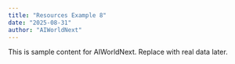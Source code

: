 ```yaml
---
title: "Resources Example 8"
date: "2025-08-31"
author: "AIWorldNext"
---
```

This is sample content for AIWorldNext. Replace with real data later.
